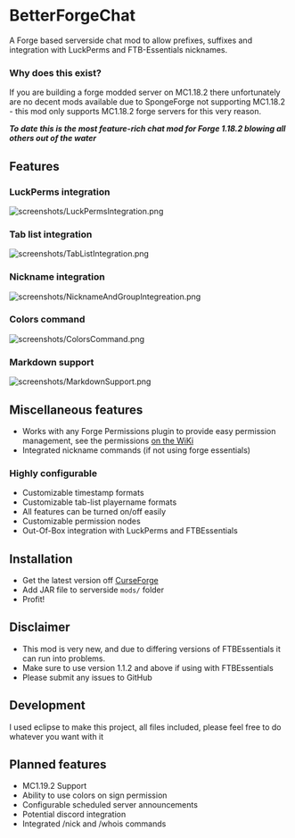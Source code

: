 # BetterForgeChat
A Forge based serverside chat mod to allow prefixes, suffixes and integration with LuckPerms and FTB-Essentials nicknames.

### Why does this exist?
If you are building a forge modded server on MC1.18.2 there unfortunately are no decent mods available due to SpongeForge not supporting MC1.18.2 - this mod only supports MC1.18.2 forge servers for this very reason.

***To date this is the most feature-rich chat mod for Forge 1.18.2 blowing all others out of the water***

## Features
### LuckPerms integration
![screenshots/LuckPermsIntegration.png](https://github.com/abc123me/BetterForgeChat/raw/main/screenshots/LuckPermsIntegration.png)
### Tab list integration
![screenshots/TabListIntegration.png](https://github.com/abc123me/BetterForgeChat/raw/main/screenshots/TabListIntegration.png)
### Nickname integration
![screenshots/NicknameAndGroupIntegreation.png](https://github.com/abc123me/BetterForgeChat/raw/main/screenshots/NicknameAndGroupIntegreation.png)
### Colors command
![screenshots/ColorsCommand.png](https://github.com/abc123me/BetterForgeChat/raw/main/screenshots/ColorsCommand.png)
### Markdown support
![screenshots/MarkdownSupport.png](https://github.com/abc123me/BetterForgeChat/raw/main/screenshots/MarkdownSupport.png)
## Miscellaneous features
 - Works with any Forge Permissions plugin to provide easy permission management, see the permissions [on the WiKi](https://github.com/abc123me/BetterForgeChat/wiki)
 - Integrated nickname commands (if not using forge essentials)

### Highly configurable
 - Customizable timestamp formats
 - Customizable tab-list playername formats
 - All features can be turned on/off easily
 - Customizable permission nodes
 - Out-Of-Box integration with LuckPerms and FTBEssentials

## Installation
 - Get the latest version off [CurseForge](https://www.curseforge.com/minecraft/mc-mods/betterforgechat-with-luckperms-support/files)
 - Add JAR file to serverside `mods/` folder
 - Profit!

## Disclaimer
 - This mod is very new, and due to differing versions of FTBEssentials it can run into problems.
 - Make sure to use version 1.1.2 and above if using with FTBEssentials
 - Please submit any issues to GitHub

## Development
I used eclipse to make this project, all files included, please feel free to do whatever you want with it

## Planned features
 - MC1.19.2 Support
 - Ability to use colors on sign permission
 - Configurable scheduled server announcements
 - Potential discord integration
 - Integrated /nick and /whois commands
